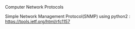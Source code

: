 Computer Network Protocols

Simple Network Management Protocol(SNMP) using python2 : https://tools.ietf.org/html/rfc1157

